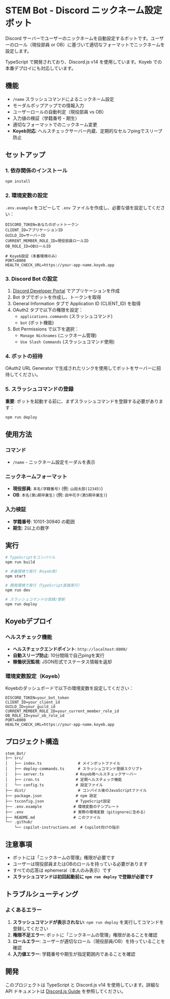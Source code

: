 # STEM Bot - Discord ニックネーム設定ボット

Discord サーバーでユーザーのニックネームを自動設定するボットです。ユーザーのロール（現役部員 or OB）に基づいて適切なフォーマットでニックネームを設定します。

TypeScript で開発されており、Discord.js v14 を使用しています。Koyeb での本番デプロイにも対応しています。

## 機能

- `/name` スラッシュコマンドによるニックネーム設定
- モーダルポップアップでの情報入力
- ユーザーロールの自動判定（現役部員 vs OB）
- 入力値の検証（学籍番号・期生）
- 適切なフォーマットでのニックネーム変更
- **Koyeb対応**: ヘルスチェックサーバー内蔵、定期的なセルフpingでスリープ防止

## セットアップ

### 1. 依存関係のインストール

```bash
npm install
```

### 2. 環境変数の設定

`.env.example` をコピーして `.env` ファイルを作成し、必要な値を設定してください：

```env
DISCORD_TOKEN=あなたのボットトークン
CLIENT_ID=アプリケーションID
GUILD_ID=サーバーID
CURRENT_MEMBER_ROLE_ID=現役部員ロールID
OB_ROLE_ID=OBロールID

# Koyeb設定（本番環境のみ）
PORT=8000
HEALTH_CHECK_URL=https://your-app-name.koyeb.app
```

### 3. Discord Bot の設定

1. [Discord Developer Portal](https://discord.com/developers/applications) でアプリケーションを作成
2. Bot タブでボットを作成し、トークンを取得
3. General Information タブで Application ID (CLIENT_ID) を取得
4. OAuth2 タブで以下の権限を設定：
   - `applications.commands` (スラッシュコマンド)
   - `bot` (ボット機能)
5. Bot Permissions で以下を選択：
   - `Manage Nicknames` (ニックネーム管理)
   - `Use Slash Commands` (スラッシュコマンド使用)

### 4. ボットの招待

OAuth2 URL Generator で生成されたリンクを使用してボットをサーバーに招待してください。

### 5. スラッシュコマンドの登録

**重要**: ボットを起動する前に、まずスラッシュコマンドを登録する必要があります：

```bash
npm run deploy
```

## 使用方法

### コマンド

- `/name` - ニックネーム設定モーダルを表示

### ニックネームフォーマット

- **現役部員**: `本名(学籍番号)` (例: `山田太郎(12345)`)
- **OB**: `本名(第○期卒業生)` (例: `田中花子(第5期卒業生)`)

### 入力検証

- **学籍番号**: 10101-30940 の範囲
- **期生**: 2以上の数字

## 実行

```bash
# TypeScriptをコンパイル
npm run build

# 本番環境で実行（Koyeb用）
npm start

# 開発環境で実行（TypeScript直接実行）
npm run dev

# スラッシュコマンドの登録/更新
npm run deploy
```

## Koyebデプロイ

### ヘルスチェック機能
- **ヘルスチェックエンドポイント**: `http://localhost:8000/`
- **自動スリープ防止**: 10分間隔で自己pingを実行
- **稼働状況監視**: JSON形式でステータス情報を返却

### 環境変数設定（Koyeb）
Koyebのダッシュボードで以下の環境変数を設定してください：

```
DISCORD_TOKEN=your_bot_token
CLIENT_ID=your_client_id
GUILD_ID=your_guild_id
CURRENT_MEMBER_ROLE_ID=your_current_member_role_id
OB_ROLE_ID=your_ob_role_id
PORT=8000
HEALTH_CHECK_URL=https://your-app-name.koyeb.app
```

## プロジェクト構造

```
stem_Bot/
├── src/
│   ├── index.ts                # メインボットファイル
│   ├── deploy-commands.ts      # スラッシュコマンド登録スクリプト
│   ├── server.ts              # Koyeb用ヘルスチェックサーバー
│   ├── cron.ts                # 定期ヘルスチェック機能
│   └── config.ts              # 設定ファイル
├── dist/                       # コンパイル後のJavaScriptファイル
├── package.json               # npm 設定
├── tsconfig.json              # TypeScript設定
├── .env.example              # 環境変数のテンプレート
├── .env                      # 実際の環境変数（gitignoreに含める）
├── README.md                 # このファイル
└── .github/
    └── copilot-instructions.md  # Copilot向けの指示
```

## 注意事項

- ボットには「ニックネームの管理」権限が必要です
- ユーザーは現役部員またはOBのロールを持っている必要があります
- すべての応答は ephemeral（本人のみ表示）です
- **スラッシュコマンドは初回起動前に `npm run deploy` で登録が必要です**

## トラブルシューティング

### よくあるエラー

1. **スラッシュコマンドが表示されない**: `npm run deploy` を実行してコマンドを登録してください
2. **権限不足エラー**: ボットに「ニックネームの管理」権限があることを確認
3. **ロールエラー**: ユーザーが適切なロール（現役部員/OB）を持っていることを確認
4. **入力値エラー**: 学籍番号や期生が指定範囲内であることを確認

## 開発

このプロジェクトは TypeScript と Discord.js v14 を使用しています。詳細な API ドキュメントは [Discord.js Guide](https://discordjs.guide/) を参照してください。
